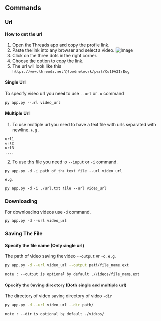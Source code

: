 ## Commands

### Url

#### How to get the url

1. Open the Threads app and copy the profile link.
2. Paste the link into any browser and select a video.
![Image](sc)
3. Click on the three dots in the right corner.
4. Choose the option to copy the link.
5. The url will look like this `https://www.threads.net/@foodnetwork/post/Cu19A2IrEug`

#### Single Url

To specify video url you need to use `--url` or `-u` command

```markdown
py app.py --url video_url
```

#### Multiple Url

1. To use multiple url you need to have a text file with urls separated with newline. `e.g.`

```txt
url1
url2
url3
....
```

2. To use this file you need to `--input` or `-i` command.

```markdown
py app.py -d -i path_of_the_text file --url video_url 
```

`e.g.`

```markdown
py app.py -d -i ./url.txt file --url video_url 
```

### Downloading 

For downloading videos use `-d` command.

```markdown
py app.py -d --url video_url
```

### Saving The File

#### Specify the file name (Only single url)

The path of video saving the video `--output` or `-o`. `e.g.`
```bash
py app.py -d --url video_url --output path/file_name.ext
```

`note : --output is optional by default ./videos/file_name.ext`

#### Specify the Saving directory (Both single and multiple url)

The directory of video saving directory of video  `-dir` 
```bash
py app.py -d --url video_url --dir path/
```

`note : --dir is optional by default ./videos/`


[sc]:https://github.com/Tonmoy-abc/threads-video-downloader/blob/main/img/sc.png?raw=true